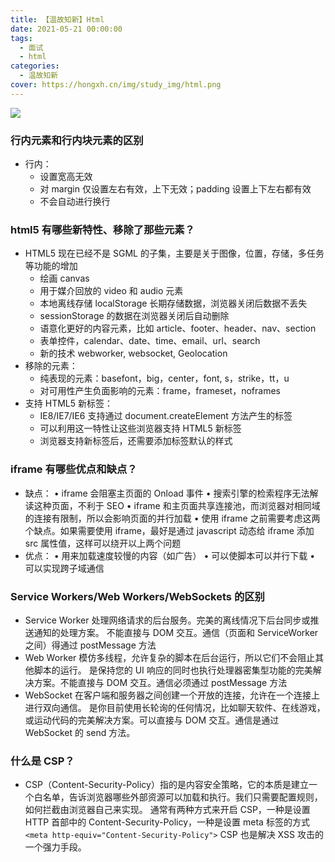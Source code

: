 ```yaml
---
title: 【温故知新】Html
date: 2021-05-21 00:00:00
tags:
  - 面试
  - html
categories:
  - 温故知新
cover: https://hongxh.cn/img/study_img/html.png
---
```


![](https://hongxh.cn/img/study_img/html.png)

### 行内元素和行内块元素的区别
- 行内：
  - 设置宽高无效
  - 对 margin 仅设置左右有效，上下无效；padding 设置上下左右都有效
  - 不会自动进行换行


### html5 有哪些新特性、移除了那些元素？
- HTML5 现在已经不是 SGML 的子集，主要是关于图像，位置，存储，多任务等功能的增加
  - 绘画 canvas
  - 用于媒介回放的 video 和 audio 元素
  - 本地离线存储 localStorage 长期存储数据，浏览器关闭后数据不丢失
  - sessionStorage 的数据在浏览器关闭后自动删除
  - 语意化更好的内容元素，比如 article、footer、header、nav、section
  - 表单控件，calendar、date、time、email、url、search
  - 新的技术 webworker, websocket, Geolocation
- 移除的元素：
  - 纯表现的元素：basefont，big，center，font, s，strike，tt，u
  - 对可用性产生负面影响的元素：frame，frameset，noframes
- 支持 HTML5 新标签：
  - IE8/IE7/IE6 支持通过 document.createElement 方法产生的标签
  - 可以利用这一特性让这些浏览器支持 HTML5 新标签
  - 浏览器支持新标签后，还需要添加标签默认的样式


### iframe 有哪些优点和缺点？
- 缺点：
  • iframe 会阻塞主页面的 Onload 事件
  • 搜索引擎的检索程序无法解读这种页面，不利于 SEO
  • iframe 和主页面共享连接池，而浏览器对相同域的连接有限制，所以会影响页面的并行加载
  • 使用 iframe 之前需要考虑这两个缺点。如果需要使用 iframe，最好是通过 javascript 动态给 iframe 添加 src 属性值，这样可以绕开以上两个问题
- 优点：
  • 用来加载速度较慢的内容（如广告）
  • 可以使脚本可以并行下载
  • 可以实现跨子域通信


### Service Workers/Web Workers/WebSockets 的区别
- Service Worker
  处理网络请求的后台服务。完美的离线情况下后台同步或推送通知的处理方案。
  不能直接与 DOM 交互。通信（页面和 ServiceWorker 之间）得通过 postMessage 方法
- Web Worker
  模仿多线程，允许复杂的脚本在后台运行，所以它们不会阻止其他脚本的运行。
  是保持您的 UI 响应的同时也执行处理器密集型功能的完美解决方案。不能直接与 DOM 交互。通信必须通过 postMessage 方法
- WebSocket
  在客户端和服务器之间创建一个开放的连接，允许在一个连接上进行双向通信。
  是你目前使用长轮询的任何情况，比如聊天软件、在线游戏，或运动代码的完美解决方案。可以直接与 DOM 交互。通信是通过 WebSocket 的 send 方法。



### 什么是 CSP？
- CSP（Content-Security-Policy）指的是内容安全策略，它的本质是建立一个白名单，告诉浏览器哪些外部资源可以加载和执行。我们只需要配置规则，如何拦截由浏览器自己来实现。
  通常有两种方式来开启 CSP，一种是设置 HTTP 首部中的 Content-Security-Policy，一种是设置 meta 标签的方式 `<meta http-equiv="Content-Security-Policy">`
  CSP 也是解决 XSS 攻击的一个强力手段。
